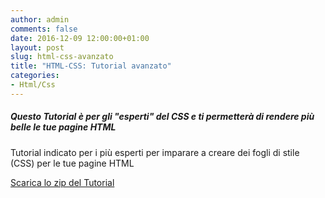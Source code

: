 ```yaml
---
author: admin
comments: false
date: 2016-12-09 12:00:00+01:00
layout: post
slug: html-css-avanzato
title: "HTML-CSS: Tutorial avanzato"
categories:
- Html/Css
---
```


##### Questo Tutorial è per gli "esperti" del CSS e ti permetterà di rendere più belle le tue pagine HTML

Tutorial indicato per i più esperti per imparare a creare dei fogli di stile (CSS) per le tue pagine HTML

[Scarica lo zip del Tutorial](/assets/tutorials/HTML_CSS_avanzato.zip)
